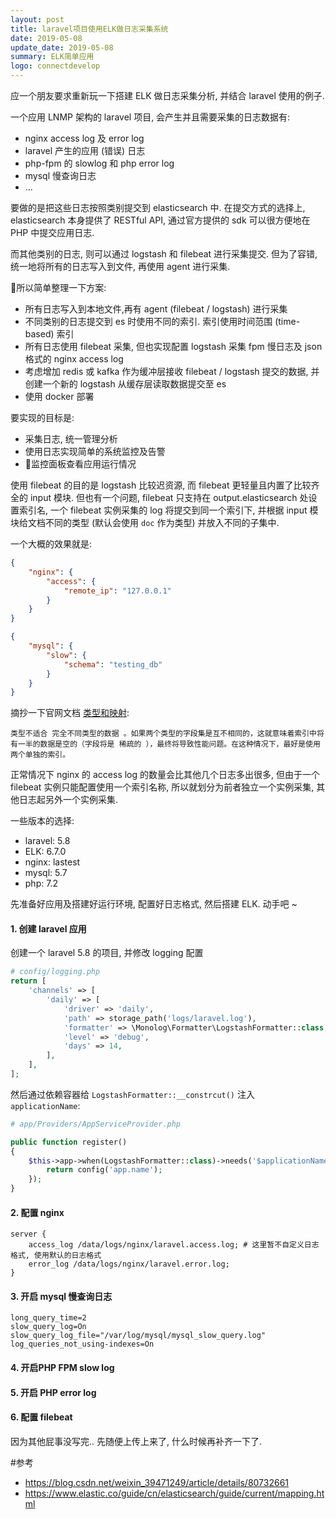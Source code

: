 ```yaml
---
layout: post
title: laravel项目使用ELK做日志采集系统
date: 2019-05-08
update_date: 2019-05-08
summary: ELK简单应用
logo: connectdevelop
---
```


应一个朋友要求重新玩一下搭建 ELK 做日志采集分析, 并结合 laravel 使用的例子.

一个应用 LNMP 架构的 laravel 项目, 会产生并且需要采集的日志数据有:
- nginx access log 及 error log
- laravel 产生的应用 (错误) 日志
- php-fpm 的 slowlog 和 php error log
- mysql 慢查询日志
- ...

要做的是把这些日志按照类别提交到 elasticsearch 中. 在提交方式的选择上, elasticsearch 本身提供了 RESTful API, 通过官方提供的 sdk 可以很方便地在 PHP 中提交应用日志.

而其他类别的日志, 则可以通过 logstash 和 filebeat 进行采集提交. 但为了容错, 统一地将所有的日志写入到文件, 再使用 agent 进行采集.

所以简单整理一下方案:
- 所有日志写入到本地文件,再有 agent (filebeat / logstash) 进行采集
- 不同类别的日志提交到 es 时使用不同的索引. 索引使用时间范围 (time-based) 索引
- 所有日志使用 filebeat 采集, 但也实现配置 logstash 采集 fpm 慢日志及 json 格式的 nginx access log
- 考虑增加 redis 或 kafka 作为缓冲层接收 filebeat / logstash 提交的数据, 并创建一个新的 logstash 从缓存层读取数据提交至 es
- 使用 docker 部署

要实现的目标是:
- 采集日志, 统一管理分析
- 使用日志实现简单的系统监控及告警
- 监控面板查看应用运行情况

使用 filebeat 的目的是 logstash 比较迟资源, 而 filebeat 更轻量且内置了比较齐全的 input 模块. 但也有一个问题, filebeat 只支持在 output.elasticsearch 处设置索引名, 一个 filebeat 实例采集的 log 将提交到同一个索引下, 并根据 input 模块给文档不同的类型 (默认会使用 `doc` 作为类型) 并放入不同的子集中.

一个大概的效果就是:
```json
{
    "nginx": {
        "access": {
            "remote_ip": "127.0.0.1"
        }
    }
}

{
    "mysql": {
        "slow": {
            "schema": "testing_db"
        }
    }
}
```

摘抄一下官网文档 [类型和映射](https://www.elastic.co/guide/cn/elasticsearch/guide/current/mapping.html#_%E7%B1%BB%E5%9E%8B%E7%BB%93%E8%AE%BA):
```
类型不适合 完全不同类型的数据 。如果两个类型的字段集是互不相同的，这就意味着索引中将有一半的数据是空的（字段将是 稀疏的 ），最终将导致性能问题。在这种情况下，最好是使用两个单独的索引。
```

正常情况下 nginx 的 access log 的数量会比其他几个日志多出很多, 但由于一个 filebeat 实例只能配置使用一个索引名称, 所以就划分为前者独立一个实例采集, 其他日志起另外一个实例采集.

一些版本的选择:
- laravel: 5.8
- ELK: 6.7.0
- nginx: lastest
- mysql: 5.7
- php: 7.2

先准备好应用及搭建好运行环境, 配置好日志格式, 然后搭建 ELK. 动手吧 ~

#### 1. 创建 laravel 应用

创建一个 laravel 5.8 的项目, 并修改 logging 配置

```php
# config/logging.php
return [
    'channels' => [
        'daily' => [
            'driver' => 'daily',
            'path' => storage_path('logs/laravel.log'),
            'formatter' => \Monolog\Formatter\LogstashFormatter::class,
            'level' => 'debug',
            'days' => 14,
        ],
    ],
];
```

然后通过依赖容器给 `LogstashFormatter::__constrcut()` 注入 `applicationName`:

```php
# app/Providers/AppServiceProvider.php

public function register()
{
    $this->app->when(LogstashFormatter::class)->needs('$applicationName')->give(function () {
        return config('app.name');
    });
}
```

#### 2. 配置 nginx
```
server {
    access_log /data/logs/nginx/laravel.access.log; # 这里暂不自定义日志格式, 使用默认的日志格式
    error_log /data/logs/nginx/laravel.error.log;
}
```

#### 3. 开启 mysql 慢查询日志
```
long_query_time=2
slow_query_log=On
slow_query_log_file="/var/log/mysql/mysql_slow_query.log"  
log_queries_not_using-indexes=On
```

#### 4. 开启PHP FPM slow log

#### 5. 开启 PHP error log

#### 6. 配置 filebeat


因为其他屁事没写完.. 先随便上传上来了, 什么时候再补齐一下了.



#参考
- https://blog.csdn.net/weixin_39471249/article/details/80732661
- https://www.elastic.co/guide/cn/elasticsearch/guide/current/mapping.html
